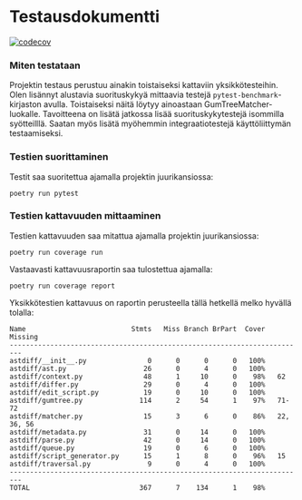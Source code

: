 # Testausdokumentti

[![codecov](https://codecov.io/gh/henrinikku/ast-diff/branch/main/graph/badge.svg?token=GAZWCV7WL8)](https://codecov.io/gh/henrinikku/ast-diff)

### Miten testataan

Projektin testaus perustuu ainakin toistaiseksi kattaviin yksikkötesteihin. Olen lisännyt alustavia suorituskykyä mittaavia testejä `pytest-benchmark`-kirjaston avulla. Toistaiseksi näitä löytyy ainoastaan GumTreeMatcher-luokalle. Tavoitteena on lisätä jatkossa lisää suorituskykytestejä isommilla syötteilllä. Saatan myös lisätä myöhemmin integraatiotestejä käyttöliittymän testaamiseksi.

### Testien suorittaminen

Testit saa suoritettua ajamalla projektin juurikansiossa:

```
poetry run pytest
```

### Testien kattavuuden mittaaminen

Testien kattavuuden saa mitattua ajamalla projektin juurikansiossa:

```
poetry run coverage run
```

Vastaavasti kattavuusraportin saa tulostettua ajamalla:

```
poetry run coverage report
```

Yksikkötestien kattavuus on raportin perusteella tällä hetkellä melko hyvällä tolalla:

```
Name                          Stmts   Miss Branch BrPart  Cover   Missing
-------------------------------------------------------------------------
astdiff/__init__.py               0      0      0      0   100%
astdiff/ast.py                   26      0      4      0   100%
astdiff/context.py               48      1     10      0    98%   62
astdiff/differ.py                29      0      4      0   100%
astdiff/edit_script.py           19      0     10      0   100%
astdiff/gumtree.py              114      2     54      1    97%   71-72
astdiff/matcher.py               15      3      6      0    86%   22, 36, 56
astdiff/metadata.py              31      0     14      0   100%
astdiff/parse.py                 42      0     14      0   100%
astdiff/queue.py                 19      0      6      0   100%
astdiff/script_generator.py      15      1      8      0    96%   15
astdiff/traversal.py              9      0      4      0   100%
-------------------------------------------------------------------------
TOTAL                           367      7    134      1    98%
```
